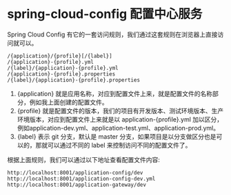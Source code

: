 # spring-cloud-config 配置中心服务

Spring Cloud Config 有它的一套访问规则，我们通过这套规则在浏览器上直接访问就可以。
```
/{application}/{profile}[/{label}]
/{application}-{profile}.yml
/{label}/{application}-{profile}.yml
/{application}-{profile}.properties
/{label}/{application}-{profile}.properties
```
1. {application} 就是应用名称，对应到配置文件上来，就是配置文件的名称部分，例如我上面创建的配置文件。 
2. {profile} 就是配置文件的版本，我们的项目有开发版本、测试环境版本、生产环境版本，对应到配置文件上来就是以 application-{profile}.yml 加以区分，例如application-dev.yml、application-test.yml、application-prod.yml。 
3. {label} 表示 git 分支，默认是 master 分支，如果项目是以分支做区分也是可以的，那就可以通过不同的 label 来控制访问不同的配置文件了。
  
根据上面规则，我们可以通过以下地址查看配置文件内容:
```
http://localhost:8001/application-config/dev
http://localhost:8001/application-config-dev.yml
http://localhost:8001/application-gateway/dev
```